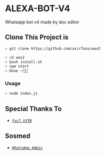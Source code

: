 # ALEXA-BOT-V4
Whatsapp bot v4 made by doc editor
## Clone This Project is

```bash
> git clone https://github.com/xxirfanx/wav2
```

```bash
> cd wav2
> bash install.sh
> npm start
> Done ✅🥺🙌
```

### Usage
```bash
> node index.js
```


## Special Thanks To
* [`Fxc7 UYIR`](https://github.com/DocMMx)

## Sosmed

* [`WhatsApp Admin`](http://wa.me/919061363103)
